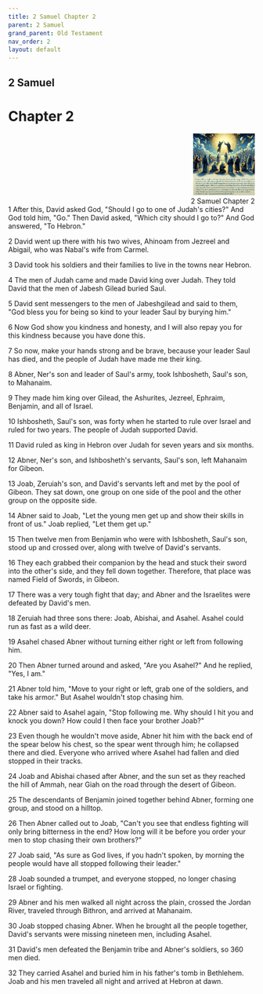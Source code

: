 ```yaml
---
title: 2 Samuel Chapter 2
parent: 2 Samuel
grand_parent: Old Testament
nav_order: 2
layout: default
---
```


## 2 Samuel

# Chapter 2

<div style="clear: both; text-align: right;">
    <img src="/assets/Image/2 Samuel/500/2.jpg" alt="2 Samuel Chapter 2" class="chapter-image" style="max-width: 25%; height: auto;"/>
    <figcaption style="font-size: 14px;">2 Samuel Chapter 2</figcaption>
</div>
1 After this, David asked God, "Should I go to one of Judah's cities?" And God told him, "Go." Then David asked, "Which city should I go to?" And God answered, "To Hebron."

2 David went up there with his two wives, Ahinoam from Jezreel and Abigail, who was Nabal's wife from Carmel.

3 David took his soldiers and their families to live in the towns near Hebron.

4 The men of Judah came and made David king over Judah. They told David that the men of Jabesh Gilead buried Saul.

5 David sent messengers to the men of Jabeshgilead and said to them, "God bless you for being so kind to your leader Saul by burying him."

6 Now God show you kindness and honesty, and I will also repay you for this kindness because you have done this.

7 So now, make your hands strong and be brave, because your leader Saul has died, and the people of Judah have made me their king.

8 Abner, Ner's son and leader of Saul's army, took Ishbosheth, Saul's son, to Mahanaim.

9 They made him king over Gilead, the Ashurites, Jezreel, Ephraim, Benjamin, and all of Israel.

10 Ishbosheth, Saul's son, was forty when he started to rule over Israel and ruled for two years. The people of Judah supported David.

11 David ruled as king in Hebron over Judah for seven years and six months.

12 Abner, Ner's son, and Ishbosheth's servants, Saul's son, left Mahanaim for Gibeon.

13 Joab, Zeruiah's son, and David's servants left and met by the pool of Gibeon. They sat down, one group on one side of the pool and the other group on the opposite side.

14 Abner said to Joab, "Let the young men get up and show their skills in front of us." Joab replied, "Let them get up."

15 Then twelve men from Benjamin who were with Ishbosheth, Saul's son, stood up and crossed over, along with twelve of David's servants.

16 They each grabbed their companion by the head and stuck their sword into the other's side, and they fell down together. Therefore, that place was named Field of Swords, in Gibeon.

17 There was a very tough fight that day; and Abner and the Israelites were defeated by David's men.

18 Zeruiah had three sons there: Joab, Abishai, and Asahel. Asahel could run as fast as a wild deer.

19 Asahel chased Abner without turning either right or left from following him.

20 Then Abner turned around and asked, "Are you Asahel?" And he replied, "Yes, I am."

21 Abner told him, "Move to your right or left, grab one of the soldiers, and take his armor." But Asahel wouldn't stop chasing him.

22 Abner said to Asahel again, "Stop following me. Why should I hit you and knock you down? How could I then face your brother Joab?"

23 Even though he wouldn't move aside, Abner hit him with the back end of the spear below his chest, so the spear went through him; he collapsed there and died. Everyone who arrived where Asahel had fallen and died stopped in their tracks.

24 Joab and Abishai chased after Abner, and the sun set as they reached the hill of Ammah, near Giah on the road through the desert of Gibeon.

25 The descendants of Benjamin joined together behind Abner, forming one group, and stood on a hilltop.

26 Then Abner called out to Joab, "Can't you see that endless fighting will only bring bitterness in the end? How long will it be before you order your men to stop chasing their own brothers?"

27 Joab said, "As sure as God lives, if you hadn't spoken, by morning the people would have all stopped following their leader."

28 Joab sounded a trumpet, and everyone stopped, no longer chasing Israel or fighting.

29 Abner and his men walked all night across the plain, crossed the Jordan River, traveled through Bithron, and arrived at Mahanaim.

30 Joab stopped chasing Abner. When he brought all the people together, David's servants were missing nineteen men, including Asahel.

31 David's men defeated the Benjamin tribe and Abner's soldiers, so 360 men died.

32 They carried Asahel and buried him in his father's tomb in Bethlehem. Joab and his men traveled all night and arrived at Hebron at dawn.


